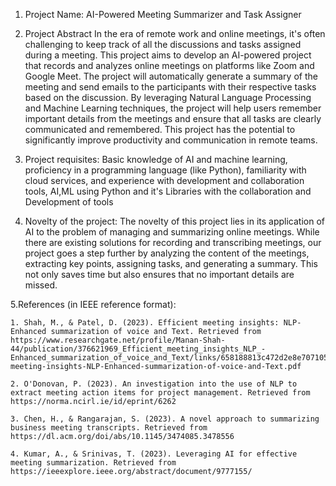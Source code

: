 1. Project Name: AI-Powered Meeting Summarizer and Task Assigner

2. Project Abstract
In the era of remote work and online meetings, it's often challenging to keep track of all the discussions and tasks assigned during a meeting. This project aims to develop an AI-powered project that records and analyzes online meetings on platforms like Zoom and Google Meet. The project will automatically generate a summary of the meeting and send emails to the participants with their respective tasks based on the discussion. By leveraging Natural Language Processing and Machine Learning techniques, the project will help users remember important details from the meetings and ensure that all tasks are clearly communicated and remembered. This project has the potential to significantly improve productivity and communication in remote teams.

3. Project requisites:
Basic knowledge of AI and machine learning, proficiency in a programming language (like 	Python), familiarity with cloud services, and experience with development and collaboration  	tools, AI,ML using Python and it's Libraries with the collaboration and Development of tools

4. Novelty of the project:
The novelty of this project lies in its application of AI to the problem of managing and      summarizing online meetings. While there are existing solutions for recording and transcribing meetings, our project goes a step further by analyzing the content of the meetings, extracting key points, assigning tasks, and generating a summary. This not only saves time but also ensures that no important details are missed.

5.References (in IEEE reference format):

    1. Shah, M., & Patel, D. (2023). Efficient meeting insights: NLP-Enhanced summarization of voice and Text. Retrieved from https://www.researchgate.net/profile/Manan-Shah-44/publication/376621969_Efficient_meeting_insights_NLP_-Enhanced_summarization_of_voice_and_Text/links/658188813c472d2e8e707105/Efficient-meeting-insights-NLP-Enhanced-summarization-of-voice-and-Text.pdf

    2. O'Donovan, P. (2023). An investigation into the use of NLP to extract meeting action items for project management. Retrieved from https://norma.ncirl.ie/id/eprint/6262

    3. Chen, H., & Rangarajan, S. (2023). A novel approach to summarizing business meeting transcripts. Retrieved from https://dl.acm.org/doi/abs/10.1145/3474085.3478556

    4. Kumar, A., & Srinivas, T. (2023). Leveraging AI for effective meeting summarization. Retrieved from https://ieeexplore.ieee.org/abstract/document/9777155/
